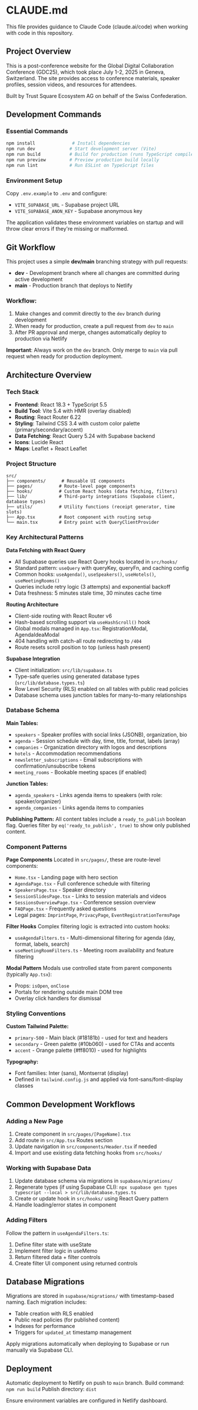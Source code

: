 # CLAUDE.md

This file provides guidance to Claude Code (claude.ai/code) when working with code in this repository.

## Project Overview

This is a post-conference website for the Global Digital Collaboration Conference (GDC25), which took place July 1-2, 2025 in Geneva, Switzerland. The site provides access to conference materials, speaker profiles, session videos, and resources for attendees.

Built by Trust Square Ecosystem AG on behalf of the Swiss Confederation.

## Development Commands

### Essential Commands
```bash
npm install              # Install dependencies
npm run dev             # Start development server (Vite)
npm run build           # Build for production (runs TypeScript compiler + Vite build)
npm run preview         # Preview production build locally
npm run lint            # Run ESLint on TypeScript files
```

### Environment Setup
Copy `.env.example` to `.env` and configure:
- `VITE_SUPABASE_URL` - Supabase project URL
- `VITE_SUPABASE_ANON_KEY` - Supabase anonymous key

The application validates these environment variables on startup and will throw clear errors if they're missing or malformed.

## Git Workflow

This project uses a simple **dev/main** branching strategy with pull requests:

- **dev** - Development branch where all changes are committed during active development
- **main** - Production branch that deploys to Netlify

### Workflow:
1. Make changes and commit directly to the `dev` branch during development
2. When ready for production, create a pull request from `dev` to `main`
3. After PR approval and merge, changes automatically deploy to production via Netlify

**Important**: Always work on the `dev` branch. Only merge to `main` via pull request when ready for production deployment.

## Architecture Overview

### Tech Stack
- **Frontend**: React 18.3 + TypeScript 5.5
- **Build Tool**: Vite 5.4 with HMR (overlay disabled)
- **Routing**: React Router 6.22
- **Styling**: Tailwind CSS 3.4 with custom color palette (primary/secondary/accent)
- **Data Fetching**: React Query 5.24 with Supabase backend
- **Icons**: Lucide React
- **Maps**: Leaflet + React Leaflet

### Project Structure

```
src/
├── components/      # Reusable UI components
├── pages/          # Route-level page components
├── hooks/          # Custom React hooks (data fetching, filters)
├── lib/            # Third-party integrations (Supabase client, database types)
├── utils/          # Utility functions (receipt generator, time slots)
├── App.tsx         # Root component with routing setup
└── main.tsx        # Entry point with QueryClientProvider
```

### Key Architectural Patterns

**Data Fetching with React Query**
- All Supabase queries use React Query hooks located in `src/hooks/`
- Standard pattern: `useQuery` with queryKey, queryFn, and caching config
- Common hooks: `useAgenda()`, `useSpeakers()`, `useHotels()`, `useMeetingRooms()`
- Queries include retry logic (3 attempts) and exponential backoff
- Data freshness: 5 minutes stale time, 30 minutes cache time

**Routing Architecture**
- Client-side routing with React Router v6
- Hash-based scrolling support via `useHashScroll()` hook
- Global modals managed in `App.tsx`: RegistrationModal, AgendaIdeaModal
- 404 handling with catch-all route redirecting to `/404`
- Route resets scroll position to top (unless hash present)

**Supabase Integration**
- Client initialization: `src/lib/supabase.ts`
- Type-safe queries using generated database types (`src/lib/database.types.ts`)
- Row Level Security (RLS) enabled on all tables with public read policies
- Database schema uses junction tables for many-to-many relationships

### Database Schema

**Main Tables:**
- `speakers` - Speaker profiles with social links (JSONB), organization, bio
- `agenda` - Session schedule with day, time, title, format, labels (array)
- `companies` - Organization directory with logos and descriptions
- `hotels` - Accommodation recommendations
- `newsletter_subscriptions` - Email subscriptions with confirmation/unsubscribe tokens
- `meeting_rooms` - Bookable meeting spaces (if enabled)

**Junction Tables:**
- `agenda_speakers` - Links agenda items to speakers (with role: speaker/organizer)
- `agenda_companies` - Links agenda items to companies

**Publishing Pattern:**
All content tables include a `ready_to_publish` boolean flag. Queries filter by `eq('ready_to_publish', true)` to show only published content.

### Component Patterns

**Page Components**
Located in `src/pages/`, these are route-level components:
- `Home.tsx` - Landing page with hero section
- `AgendaPage.tsx` - Full conference schedule with filtering
- `SpeakersPage.tsx` - Speaker directory
- `SessionSlidesPage.tsx` - Links to session materials and videos
- `SessionsOverviewPage.tsx` - Conference session overview
- `FAQPage.tsx` - Frequently asked questions
- Legal pages: `ImprintPage`, `PrivacyPage`, `EventRegistrationTermsPage`

**Filter Hooks**
Complex filtering logic is extracted into custom hooks:
- `useAgendaFilters.ts` - Multi-dimensional filtering for agenda (day, format, labels, search)
- `useMeetingRoomFilters.ts` - Meeting room availability and feature filtering

**Modal Pattern**
Modals use controlled state from parent components (typically `App.tsx`):
- Props: `isOpen`, `onClose`
- Portals for rendering outside main DOM tree
- Overlay click handlers for dismissal

### Styling Conventions

**Custom Tailwind Palette:**
- `primary-500` - Main black (#18181b) - used for text and headers
- `secondary` - Green palette (#10b060) - used for CTAs and accents
- `accent` - Orange palette (#ff8010) - used for highlights

**Typography:**
- Font families: Inter (sans), Montserrat (display)
- Defined in `tailwind.config.js` and applied via font-sans/font-display classes

## Common Development Workflows

### Adding a New Page
1. Create component in `src/pages/[PageName].tsx`
2. Add route in `src/App.tsx` Routes section
3. Update navigation in `src/components/Header.tsx` if needed
4. Import and use existing data fetching hooks from `src/hooks/`

### Working with Supabase Data
1. Update database schema via migrations in `supabase/migrations/`
2. Regenerate types (if using Supabase CLI): `npx supabase gen types typescript --local > src/lib/database.types.ts`
3. Create or update hook in `src/hooks/` using React Query pattern
4. Handle loading/error states in component

### Adding Filters
Follow the pattern in `useAgendaFilters.ts`:
1. Define filter state with useState
2. Implement filter logic in useMemo
3. Return filtered data + filter controls
4. Create filter UI component using returned controls

## Database Migrations

Migrations are stored in `supabase/migrations/` with timestamp-based naming.
Each migration includes:
- Table creation with RLS enabled
- Public read policies (for published content)
- Indexes for performance
- Triggers for `updated_at` timestamp management

Apply migrations automatically when deploying to Supabase or run manually via Supabase CLI.

## Deployment

Automatic deployment to Netlify on push to `main` branch.
Build command: `npm run build`
Publish directory: `dist`

Ensure environment variables are configured in Netlify dashboard.
